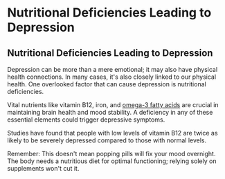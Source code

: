 # Nutritional Deficiencies Leading to Depression

## **Nutritional Deficiencies Leading to Depression**

Depression can be more than a mere emotional; it may also have physical health connections. In many cases, it's also closely linked to our physical health. One overlooked factor that can cause depression is nutritional deficiencies.

Vital nutrients like vitamin B12, iron, and [omega-3 fatty acids](https://www.drberg.com/blog/omega-3-fatty-acids-reduce-insulin-resistance) are crucial in maintaining brain health and mood stability. A deficiency in any of these essential elements could trigger depressive symptoms.

Studies have found that people with low levels of vitamin B12 are twice as likely to be severely depressed compared to those with normal levels.

Remember: This doesn't mean popping pills will fix your mood overnight. The body needs a nutritious diet for optimal functioning; relying solely on supplements won't cut it.